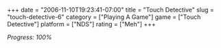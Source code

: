 +++
date = "2006-11-10T19:23:41-07:00"
title = "Touch Detective"
slug = "touch-detective-6"
category = ["Playing A Game"]
game = ["Touch Detective"]
platform = ["NDS"]
rating = ["Meh"]
+++

<i>Progress: 100%</i>